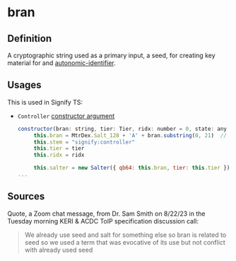 # bran
## Definition

A cryptographic string used as a primary input, a seed, for creating key material for and [autonomic-identifier](autonomic-identifier). 

## Usages

This is used in Signify TS:
- `Controller` [constructor argument](https://github.com/WebOfTrust/signify-ts/blob/516539f8bb68c8504e10221bf144a54b8c507dc3/src/keri/app/controller.ts#L104C77-L104C89)
   ```javascript
   constructor(bran: string, tier: Tier, ridx: number = 0, state: any | null = null) {
        this.bran = MtrDex.Salt_128 + 'A' + bran.substring(0, 21)  // qb64 salt for seed
        this.stem = "signify:controller"
        this.tier = tier
        this.ridx = ridx

        this.salter = new Salter({ qb64: this.bran, tier: this.tier })
   ...
   ```

## Sources

Quote, a Zoom chat message, from Dr. Sam Smith on 8/22/23 in the Tuesday morning KERI & ACDC ToIP specification discussion call:

> We already use seed and salt for something else so bran is related to seed so we used a term that was evocative of its use but not conflict with already used seed